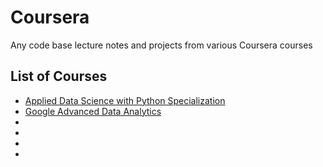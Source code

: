 # Coursera
Any code base lecture notes and projects from various Coursera courses 

## List of Courses

- [Applied Data Science with Python Specialization](https://github.com/kh4vv/Coursera/tree/origin/UMich_DataScience)
- [Google Advanced Data Analytics](https://github.com/kh4vv/Coursera/tree/origin/Google_DataScience)
-
-
-
-
